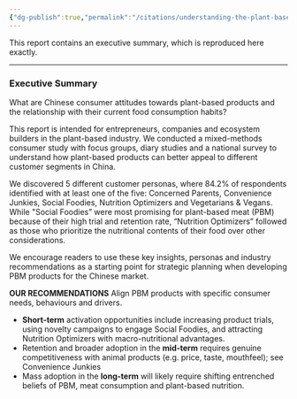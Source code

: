 ```yaml
---
{"dg-publish":true,"permalink":"/citations/understanding-the-plant-based-market-in-china-consumption-trends-and-customer-personas-good-growth-io/","created":"2025-10-23T14:44:14.859+01:00","updated":"2025-10-23T14:44:14.859+01:00"}
---
```



This report contains an executive summary, which is reproduced here exactly.

***

### Executive Summary

What are Chinese consumer attitudes towards plant-based products and the relationship with their current food consumption habits?

This report is intended for entrepreneurs, companies and ecosystem builders in the plant-based industry. We conducted a mixed-methods consumer study with focus groups, diary studies and a national survey to understand how plant-based products can better appeal to different customer segments in China.

We discovered 5 different customer personas, where 84.2% of respondents identified with at least one of the five: Concerned Parents, Convenience Junkies, Social Foodies, Nutrition Optimizers and Vegetarians & Vegans. While "Social Foodies” were most promising for plant-based meat (PBM) because of their high trial and retention rate, “Nutrition Optimizers” followed as those who prioritize the nutritional contents of their food over other considerations.

We encourage readers to use these key insights, personas and industry recommendations as a starting point for strategic planning when developing PBM products for the Chinese market.

**OUR RECOMMENDATIONS**
Align PBM products with specific consumer needs, behaviours and drivers.

*   **Short-term** activation opportunities include increasing product trials, using novelty campaigns to engage Social Foodies, and attracting Nutrition Optimizers with macro-nutritional advantages.
*   Retention and broader adoption in the **mid-term** requires genuine competitiveness with animal products (e.g. price, taste, mouthfeel); see Convenience Junkies
*   Mass adoption in the **long-term** will likely require shifting entrenched beliefs of PBM, meat consumption and plant-based nutrition.
